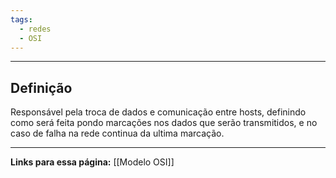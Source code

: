 ```yaml
---
tags:
  - redes
  - OSI
---
```

---
## Definição

Responsável pela troca de dados e comunicação entre hosts, definindo como será feita pondo marcações nos dados que serão transmitidos, e no caso de falha na rede continua da ultima marcação.

---
**Links para essa página:**
[[Modelo OSI]]
